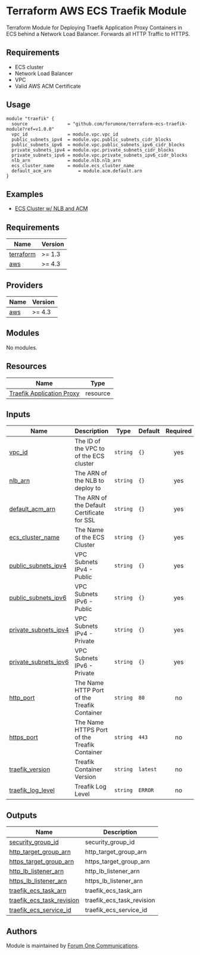 # Terraform AWS ECS Traefik Module
Terraform Module for Deploying Traefik Application Proxy Containers in ECS behind a Network Load Balancer.
Forwards all HTTP Traffic to HTTPS.

## Requirements

- ECS cluster
- Network Load Balancer
- VPC
- Valid AWS ACM Certificate

## Usage
```hcl
module "traefik" {
  source               = "github.com/forumone/terraform-ecs-traefik-module?ref=v1.0.0"
  vpc_id               = module.vpc.vpc_id
  public_subnets_ipv4  = module.vpc.public_subnets_cidr_blocks
  public_subnets_ipv6  = module.vpc.public_subnets_ipv6_cidr_blocks
  private_subnets_ipv4 = module.vpc.private_subnets_cidr_blocks
  private_subnets_ipv6 = module.vpc.private_subnets_ipv6_cidr_blocks
  nlb_arn              = module.nlb.nlb_arn
  ecs_cluster_name     = module.ecs_cluster_name
  default_acm_arn          = module.acm.default.arn
}
```

## Examples

- [ECS Cluster w/ NLB and ACM](https://github.com/forumone/terraform-ecs-traefik-module/examples/nlb_example.tf)

<!-- BEGINNING OF PRE-COMMIT-TERRAFORM DOCS HOOK -->
## Requirements

| Name | Version |
|------|---------|
| <a name="requirement_terraform"></a> [terraform](#requirement\_terraform) | >= 1.3 |
| <a name="requirement_aws"></a> [aws](#requirement\_aws) | >= 4.3 |

## Providers

| Name | Version |
|------|---------|
| <a name="provider_aws"></a> [aws](#provider\_aws) | >= 4.3 |

## Modules

No modules.

## Resources

| Name | Type |
|------|------|
| [Traefik Application Proxy](https://doc.traefik.io/traefik/providers/ecs/) | resource |

## Inputs

| Name | Description | Type | Default | Required |
|------|-------------|------|---------|:--------:|
| <a name="vpc_id"></a> [vpc\_id](#input\_vpc_id) | The ID of the VPC to of the ECS cluster | `string` | `{}` | yes |
| <a name="nlb_arn"></a> [nlb\_arn](#input\_nlb_arn) | The ARN of the NLB to deploy to | `string` | `{}` | yes |
| <a name="default_acm_arn"></a> [default\_acm\_arn](#input\_default_acm_arn) | The ARN of the Default Certificate for SSL | `string` | `{}` | yes |
| <a name="ecs_cluster_name"></a> [ecs\_cluster\_name](#input\_ecs_cluster_name) | The Name of the ECS Cluster | `string` | `{}` | yes |
| <a name="public_subnets_ipv4"></a> [public\_subnets\_ipv4](#input\_public_subnets_ipv4) | VPC Subnets IPv4 - Public | `string` | `{}` | yes |
| <a name="public_subnets_ipv6"></a> [public\_subnets\_ipv6](#input\_public_subnets_ipv6) | VPC Subnets IPv6 - Public | `string` | `{}` | yes |
| <a name="private_subnets_ipv4"></a> [private\_subnets\_ipv4](#input\_private_subnets_ipv4) | VPC Subnets IPv4 - Private | `string` | `{}` | yes |
| <a name="private_subnets_ipv6"></a> [private\_subnets\_ipv6](#input\_private_subnets_ipv6) | VPC Subnets IPv6 - Private | `string` | `{}` | yes |
| <a name="http_port (Optional)"></a> [http\_port](#input\_http_port) | The Name HTTP Port of the Treafik Container | `string` | `80` | no |
| <a name="https_port (Optional)"></a> [https\_port](#input\_https_port) | The Name HTTPS Port of the Treafik Container | `string` | `443` | no |
| <a name="traefik_version (Optional)"></a> [traefik\_version](#input\_traefik_version) | Treafik Container Version| `string` | `latest` | no |
| <a name="traefik_log_level (Optional)"></a> [traefik\_log\_level](#input\_traefik_log_level) | Treafik Log Level | `string` | `ERROR` | no |


## Outputs

| Name | Description |
|------|-------------|
| <a name="security_group_id"></a> [security\_group\_id](#output\_security_group_id) | security_group_id |
| <a name="http_target_group_arn"></a> [http\_target\_group\_arn](#output\_http_target_group_arn) | http_target_group_arn |
| <a name="https_target_group_arn"></a> [https\_target\_group\_arn](#output\_https_target_group_arn) | https_target_group_arn |
| <a name="http_lb_listener_arn"></a> [http\_lb\_listener\_arn](#output\_http_lb_listener_arn) | http_lb_listener_arn |
| <a name="https_lb_listener_arn"></a> [https\_lb\_listener\_arn](#output\_https_lb_listener_arn) | https_lb_listener_arn |
| <a name="traefik_ecs_task_arn"></a> [traefik\_ecs\_task\_arn](#\_traefik_ecs_task_arn) | traefik_ecs_task_arn |
| <a name="traefik_ecs_task_revision"></a> [traefik\_ecs\_task\_revision](#\_traefik_ecs_task_revision) | traefik_ecs_task_revision |
| <a name="traefik_ecs_service_id"></a> [traefik\_ecs\_service\_id](#\_traefik_ecs_service_id) | traefik_ecs_service_id |

## Authors

Module is maintained by [Forum One Communications](https://www.forumone.com).
